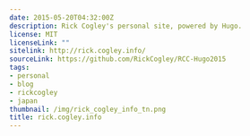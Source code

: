 ```yaml
---
date: 2015-05-20T04:32:00Z
description: Rick Cogley's personal site, powered by Hugo.
license: MIT
licenseLink: ""
sitelink: http://rick.cogley.info/
sourceLink: https://github.com/RickCogley/RCC-Hugo2015
tags:
- personal
- blog
- rickcogley
- japan
thumbnail: /img/rick_cogley_info_tn.png
title: rick.cogley.info
---
```


